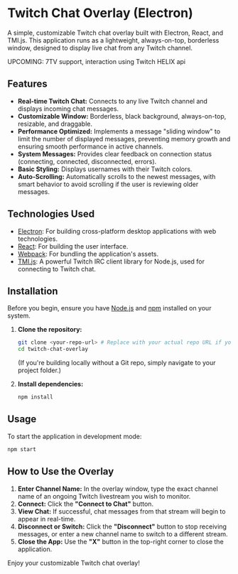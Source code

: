 # Twitch Chat Overlay (Electron)

A simple, customizable Twitch chat overlay built with Electron, React, and TMI.js. This application runs as a lightweight, always-on-top, borderless window, designed to display live chat from any Twitch channel.

UPCOMING: 7TV support, interaction using Twitch HELIX api

## Features

- **Real-time Twitch Chat:** Connects to any live Twitch channel and displays incoming chat messages.
- **Customizable Window:** Borderless, black background, always-on-top, resizable, and draggable.
- **Performance Optimized:** Implements a message "sliding window" to limit the number of displayed messages, preventing memory growth and ensuring smooth performance in active channels.
- **System Messages:** Provides clear feedback on connection status (connecting, connected, disconnected, errors).
- **Basic Styling:** Displays usernames with their Twitch colors.
- **Auto-Scrolling:** Automatically scrolls to the newest messages, with smart behavior to avoid scrolling if the user is reviewing older messages.

## Technologies Used

- [Electron](https://www.electronjs.org/): For building cross-platform desktop applications with web technologies.
- [React](https://react.dev/): For building the user interface.
- [Webpack](https://webpack.js.org/): For bundling the application's assets.
- [TMI.js](https://tmijs.com/): A powerful Twitch IRC client library for Node.js, used for connecting to Twitch chat.

## Installation

Before you begin, ensure you have [Node.js](https://nodejs.org/) and [npm](https://www.npmjs.com/get-npm) installed on your system.

1.  **Clone the repository:**

    ```bash
    git clone <your-repo-url> # Replace with your actual repo URL if you have one
    cd twitch-chat-overlay
    ```

    (If you're building locally without a Git repo, simply navigate to your project folder.)

2.  **Install dependencies:**
    ```bash
    npm install
    ```

## Usage

To start the application in development mode:

```bash
npm start
```

## How to Use the Overlay

1. **Enter Channel Name:** In the overlay window, type the exact channel name of an ongoing Twitch livestream you wish to monitor.
2. **Connect:** Click the **"Connect to Chat"** button.
3. **View Chat:** If successful, chat messages from that stream will begin to appear in real-time.
4. **Disconnect or Switch:** Click the **"Disconnect"** button to stop receiving messages, or enter a new channel name to switch to a different stream.
5. **Close the App:** Use the **"X"** button in the top-right corner to close the application.

Enjoy your customizable Twitch chat overlay!

